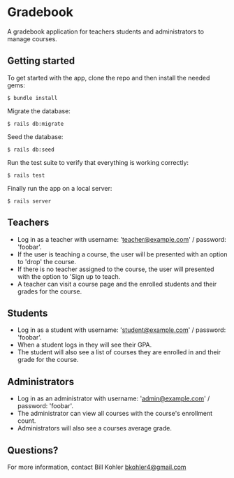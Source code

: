 # Gradebook

A gradebook application for teachers students and administrators to manage courses.

## Getting started

To get started with the app, clone the repo and then install the needed gems:

```
$ bundle install
```

Migrate the database:

```
$ rails db:migrate
```

Seed the database:

```
$ rails db:seed
```

Run the test suite to verify that everything is working correctly:

```
$ rails test
```

Finally run the app on a local server:

```
$ rails server
```

## Teachers
* Log in as a teacher with username: 'teacher@example.com' / password: 'foobar'.
* If the user is teaching a course, the user will be presented with an option to 'drop' the course.
* If there is no teacher assigned to the course, the user will presented with the option to 'Sign up to teach.
* A teacher can visit a course page and the enrolled students and their grades for the course.

## Students

* Log in as a student with username: 'student@example.com' / password: 'foobar'.
* When a student logs in they will see their GPA.
* The student will also see a list of  courses they are enrolled in and their grade for the course.

## Administrators

* Log in as an administrator with username: 'admin@example.com' / password: 'foobar'.
* The administrator can view all courses with the course's enrollment count.
* Administrators will also see a courses average grade.


## Questions?

For more information, contact Bill Kohler bkohler4@gmail.com
